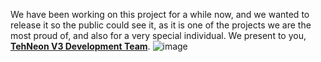 We have been working on this project for a while now, and we wanted to release it so the public could see it, as it is one of the projects we are the most proud of, and also for a very special individual. We present to you, [**TehNeon V3 Development Team**](https://forums.vape.gg/index.php?members/tehneon.729/).
![image](https://user-images.githubusercontent.com/96917554/149058631-c446f11f-f371-4494-82d3-91092fd517d8.png)
